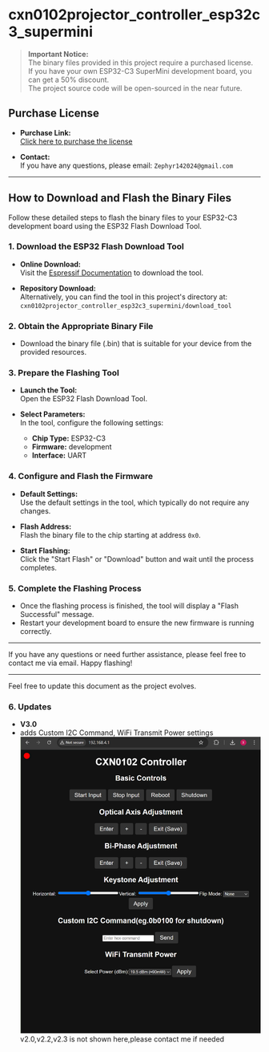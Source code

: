 # cxn0102projector_controller_esp32c3_supermini

> **Important Notice:**  
> The binary files provided in this project require a purchased license.  
> If you have your own ESP32-C3 SuperMini development board, you can get a 50% discount.  
> The project source code will be open-sourced in the near future.

## Purchase License

- **Purchase Link:**  
  [Click here to purchase the license](https://m.tb.cn/h.TJZHCVa?tk=7TBWeStUB3q)
  
- **Contact:**  
  If you have any questions, please email: `Zephyr142024@gmail.com`

---

## How to Download and Flash the Binary Files

Follow these detailed steps to flash the binary files to your ESP32-C3 development board using the ESP32 Flash Download Tool.

### 1. Download the ESP32 Flash Download Tool

- **Online Download:**  
  Visit the [Espressif Documentation](https://docs.espressif.com/projects/esp-test-tools/en/latest/esp32/production_stage/tools/flash_download_tool.html) to download the tool.

- **Repository Download:**  
  Alternatively, you can find the tool in this project's directory at:  
  `cxn0102projector_controller_esp32c3_supermini/download_tool`

### 2. Obtain the Appropriate Binary File

- Download the binary file (.bin) that is suitable for your device from the provided resources.

### 3. Prepare the Flashing Tool

- **Launch the Tool:**  
  Open the ESP32 Flash Download Tool.

- **Select Parameters:**  
  In the tool, configure the following settings:
  - **Chip Type:** ESP32-C3
  - **Firmware:** development
  - **Interface:** UART

### 4. Configure and Flash the Firmware

- **Default Settings:**  
  Use the default settings in the tool, which typically do not require any changes.

- **Flash Address:**  
  Flash the binary file to the chip starting at address `0x0`.

- **Start Flashing:**  
  Click the "Start Flash" or "Download" button and wait until the process completes.

### 5. Complete the Flashing Process

- Once the flashing process is finished, the tool will display a "Flash Successful" message.
- Restart your development board to ensure the new firmware is running correctly.

---

If you have any questions or need further assistance, please feel free to contact me via email. Happy flashing!

---

Feel free to update this document as the project evolves.

### 6. Updates
- **V3.0**
- adds Custom I2C Command, WiFi Transmit Power settings
![ESP32 Flash Tool](v3.0/CXN0102%20Controller%20v3.0%20(Author%20vx_samzhangxian)%20-%20Google%20Chrome%202_15_2025%2012_36_12%20PM.png)
v2.0,v2.2,v2.3 is not shown here,please contact me if needed
